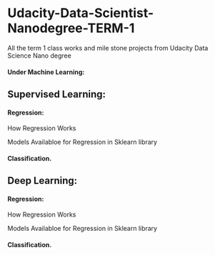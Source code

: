 # Udacity-Data-Scientist-Nanodegree-TERM-1
All the term 1 class works and mile stone projects from Udacity Data Science Nano degree


#### Under Machine Learning:
## Supervised Learning:

#### Regression:
   How Regression Works 
   
   Models Availabloe for Regression in Sklearn library
   
#### Classification.

## Deep Learning:

 #### Regression:
   How Regression Works 
   
   Models Availabloe for Regression in Sklearn library
   
#### Classification.

